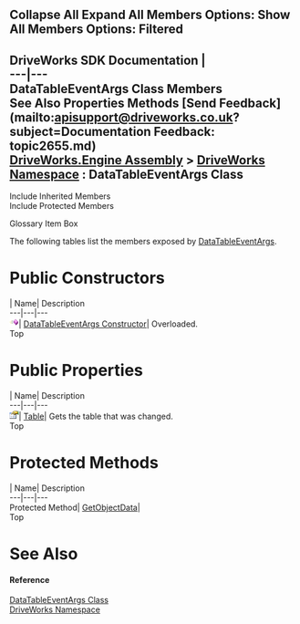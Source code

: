 Collapse All Expand All Members Options: Show All  Members Options: Filtered   
---  
DriveWorks SDK Documentation  |   
---|---  
DataTableEventArgs Class Members   
See Also Properties Methods [Send Feedback](mailto:apisupport@driveworks.co.uk?subject=Documentation Feedback: topic2655.md)  
[DriveWorks.Engine Assembly](topic2156.md) > [DriveWorks Namespace](topic2159.md) : DataTableEventArgs Class  
---  
  
Include Inherited Members    
Include Protected Members  


Glossary Item Box

The following tables list the members exposed by [DataTableEventArgs](topic2655.md).

# Public Constructors

| Name| Description  
---|---|---  
![Public Constructor](dotnetimages/publicConstructor.gif)| [DataTableEventArgs Constructor](topic2661.md)| Overloaded.   
Top

# Public Properties

| Name| Description  
---|---|---  
![Public Property](dotnetimages/publicProperty.gif)| [Table](topic2665.md)| Gets the table that was changed.   
Top

# Protected Methods

| Name| Description  
---|---|---  
Protected Method| [GetObjectData](topic2664.md)|   
Top

# See Also

#### Reference

[DataTableEventArgs Class](topic2655.md)   
[DriveWorks Namespace](topic2159.md)


